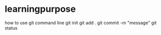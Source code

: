 # learningpurpose
how to use git command line
git init
git add .
git commit -m "message"
git status
